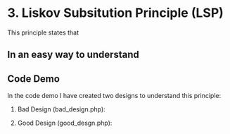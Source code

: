 # 3. Liskov Subsitution Principle (LSP)
This principle states that


## In an easy way to understand



## Code Demo
In the code demo I have created two designs to understand this principle:

1. Bad Design (bad_design.php): 

2. Good Design (good_desgn.php): 